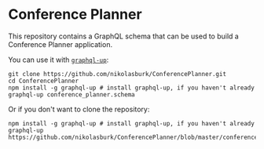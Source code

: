 # Conference Planner

This repository contains a GraphQL schema that can be used to build a Conference Planner application.

You can use it with [`graphql-up`](https://graph.cool/graphql-up/):

```
git clone https://github.com/nikolasburk/ConferencePlanner.git
cd ConferencePlanner
npm install -g graphql-up # install graphql-up, if you haven't already
graphql-up conference_planner.schema
```

Or if you don't want to clone the repository:

```
npm install -g graphql-up # install graphql-up, if you haven't already
graphql-up https://github.com/nikolasburk/ConferencePlanner/blob/master/conference_planner.schema
```

